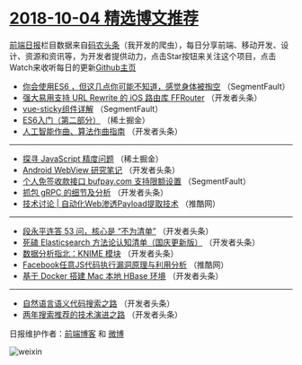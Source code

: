 # [2018-10-04 精选博文推荐](http://hao.caibaojian.com/date/2018/10/04)

[前端日报](http://caibaojian.com/c/news)栏目数据来自[码农头条](http://hao.caibaojian.com/)（我开发的爬虫），每日分享前端、移动开发、设计、资源和资讯等，为开发者提供动力，点击Star按钮来关注这个项目，点击Watch来收听每日的更新[Github主页](https://github.com/kujian/frontendDaily)
* [你会使用ES6 ，但这几点你可能不知道，感觉身体被掏空](http://hao.caibaojian.com/88064.html) （SegmentFault）
* [强大易用支持 URL Rewrite 的 iOS 路由库 FFRouter](http://hao.caibaojian.com/88077.html) （开发者头条）
* [vue-sticky组件详解](http://hao.caibaojian.com/88065.html) （SegmentFault）
* [ES6入门（第二部分）](http://hao.caibaojian.com/88068.html) （稀土掘金）
* [人工智能作曲、算法作曲指南](http://hao.caibaojian.com/88076.html) （开发者头条）

***
* [探寻 JavaScript 精度问题](http://hao.caibaojian.com/88067.html) （稀土掘金）
* [Android WebView 研究笔记](http://hao.caibaojian.com/88079.html) （开发者头条）
* [个人免签收款接口 bufpay.com 支持限额设置](http://hao.caibaojian.com/88066.html) （SegmentFault）
* [抓包 gRPC 的细节及分析](http://hao.caibaojian.com/88080.html) （开发者头条）
* [技术讨论 | 自动化Web渗透Payload提取技术](http://hao.caibaojian.com/88091.html) （推酷网）

***
* [段永平连答 53 问，核心是 “不为清单”](http://hao.caibaojian.com/88072.html) （开发者头条）
* [死磕 Elasticsearch 方法论认知清单（国庆更新版）](http://hao.caibaojian.com/88071.html) （开发者头条）
* [数据分析指北：KNIME 模块](http://hao.caibaojian.com/88078.html) （开发者头条）
* [Facebook任意JS代码执行漏洞原理与利用分析](http://hao.caibaojian.com/88092.html) （推酷网）
* [基于 Docker 搭建 Mac 本地 HBase 环境](http://hao.caibaojian.com/88073.html) （开发者头条）

***
* [自然语言语义代码搜索之路](http://hao.caibaojian.com/88074.html) （开发者头条）
* [两年搜索推荐的技术演进之路](http://hao.caibaojian.com/88075.html) （开发者头条）

日报维护作者：[前端博客](http://caibaojian.com/) 和 [微博](http://caibaojian.com/go/weibo)

![weixin](https://user-images.githubusercontent.com/3055447/38468989-651132ac-3b80-11e8-8e6b-15122322a9d7.png)